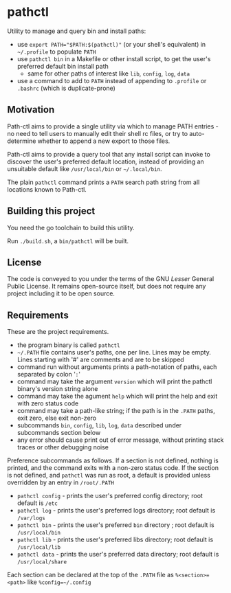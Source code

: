 # pathctl

Utility to manage and query bin and install paths:

* use `export PATH="$PATH:$(pathctl)"` (or your shell's equivalent) in `~/.profile` to populate `PATH`
* use `pathctl bin` in a Makefile or other install script, to get the user's preferred default bin install path
    * same for other paths of interest like `lib`, `config`, `log`, `data`
* use a command to add to `PATH` instead of appending to `.profile` or `.bashrc` (which is duplicate-prone)

## Motivation

Path-ctl aims to provide a single utility via which to manage PATH entries - no need to tell users to manually edit their shell rc files, or try to auto-determine whether to append a new export to those files.

Path-ctl aims to provide a query tool that any install script can invoke to discover the user's preferred default location, instead of providing an unsuitable default like `/usr/local/bin` or `~/.local/bin`.

The plain `pathctl` command prints a `PATH` search path string from all locations known to Path-ctl.

## Building this project

You need the go toolchain to build this utility.

Run `./build.sh`, a `bin/pathctl` will be built.

## License

The code is conveyed to you under the terms of the GNU _Lesser_ General Public License. It remains open-source itself, but does not require any project including it to be open source.

## Requirements

These are the project requirements.

* the program binary is called `pathctl`
* `~/.PATH` file contains user's paths, one per line. Lines may be empty. Lines starting with '#' are comments and are to be skipped
* command run without arguments prints a path-notation of paths, each separated by colon '`:`'
* command may take the argument `version` which will print the pathctl binary's version string alone
* command may take the agument `help` which will print the help and exit with zero status code
* command may take a path-like string; if the path is in the `.PATH` paths, exit zero, else exit non-zero
* subcommands `bin`, `config`, `lib`, `log`, `data` described under subcommands section below
* any error should cause print out of error message, without printing stack traces or other debugging noise

Preference subcommands as follows. If a section is not defined, nothing is printed, and the command exits with a non-zero status code. If the section is not defined, and `pathctl` was run as root, a default is provided unless overridden by an entry in `/root/.PATH`

* `pathctl config` - prints the user's preferred config directory; root default is `/etc`
* `pathctl log` - prints the user's preferred logs directory; root default is `/var/logs`
* `pathctl bin` - prints the user's preferred `bin` directory ; root default is `/usr/local/bin`
* `pathctl lib` - prints the user's preferred libs directory; root default is `/usr/local/lib`
* `pathctl data` - prints the user's preferred data directory; root default is `/usr/local/share`

Each section can be declared at the top of the `.PATH` file as `%<section>=<path>` like `%config=~/.config`